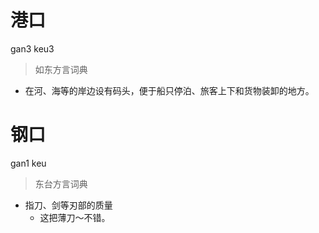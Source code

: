 # 港口
gan3 keu3
> 如东方言词典
- 在河、海等的岸边设有码头，便于船只停泊、旅客上下和货物装卸的地方。

# 钢口
gan1 keu
> 东台方言词典
- 指刀、剑等刃部的质量
  - 这把薄刀～不错。
